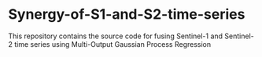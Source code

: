# Synergy-of-S1-and-S2-time-series
This repository contains the source code for fusing Sentinel-1 and Sentinel-2 time series using Multi-Output Gaussian Process Regression
